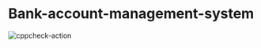 # Bank-account-management-system
![cppcheck-action](https://github.com/stepin105283/Bank-account-management-system/workflows/cppcheck-action/badge.svg)
